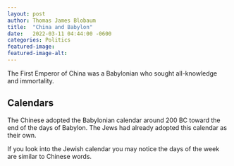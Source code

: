 ```yaml
---
layout: post
author: Thomas James Blobaum 
title:  "China and Babylon"
date:   2022-03-11 04:44:00 -0600
categories: Politics  
featured-image: 
featured-image-alt:  
---
```

The First Emperor of China was a Babylonian who sought all-knowledge and immortality. 

## Calendars

The Chinese adopted the Babylonian calendar around 200 BC toward the end of the days of Babylon. The Jews had already adopted this calendar as their own. 

If you look into the Jewish calendar you may notice the days of the week are similar to Chinese words. 

